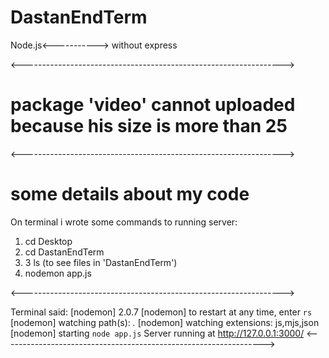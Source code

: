 # DastanEndTerm
Node.js<-----------> without express

<----------------------------------------------------------------->

# package 'video' cannot uploaded because his size is more than 25 

<----------------------------------------------------------------->

# some details about my code
On terminal i wrote  some commands to running server:

1.  cd Desktop
2.  cd DastanEndTerm
3.  3  ls (to see files in 'DastanEndTerm')
4.  nodemon app.js

<----------------------------------------------------------------->

Terminal said:
[nodemon] 2.0.7
[nodemon] to restart at any time, enter `rs`
[nodemon] watching path(s): *.*
[nodemon] watching extensions: js,mjs,json
[nodemon] starting `node app.js`
Server running at http://127.0.0.1:3000/
<----------------------------------------------------------------->
